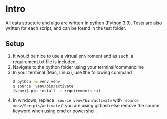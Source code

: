 # Intro
All data structure and algo are written in python (Python 3.9). Tests are also written for each script, and can be found in the test folder.

## Setup
1. It would be nice to use a virtual enviroment and as such, a requirement.txt file is included.  
2. Navigate to the python folder using your terminal/commandline
3. In your terminal (Mac, Linux), use the following command
    ```bash
    $ python -m venv venv
    $ source  venv/bin/activate
    (venv)$ pip install -r requirements.txt
    ```
4. In windows, replace ``` source venv/bin/activate``` with  ``` source venv/Scripts/activate``` if you are using gitbash else remove the source keyword when using cmd or powershell.